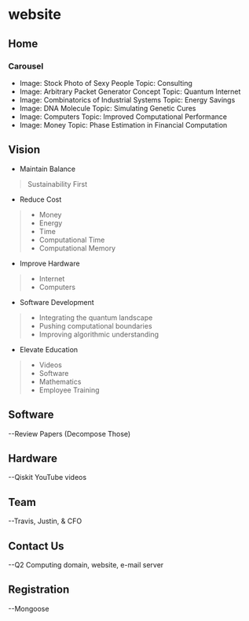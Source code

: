 # website
## Home
### Carousel
- Image: Stock Photo of Sexy People Topic: Consulting
- Image: Arbitrary Packet Generator Concept Topic: Quantum Internet
- Image: Combinatorics of Industrial Systems Topic: Energy Savings
- Image: DNA Molecule Topic: Simulating Genetic Cures
- Image: Computers Topic: Improved Computational Performance
- Image: Money Topic: Phase Estimation in Financial Computation
## Vision
- Maintain Balance
> Sustainability First
- Reduce Cost
> - Money
> - Energy
> - Time
> - Computational Time
> - Computational Memory
- Improve Hardware
> - Internet
> - Computers
- Software Development
> - Integrating the quantum landscape
> - Pushing computational boundaries
> - Improving algorithmic understanding
- Elevate Education
> - Videos
> - Software
> - Mathematics
> - Employee Training
## Software
 --Review Papers (Decompose Those)
## Hardware
 --Qiskit YouTube videos
## Team
 --Travis, Justin, & CFO
## Contact Us
 --Q2 Computing domain, website, e-mail server
## Registration
 --Mongoose
